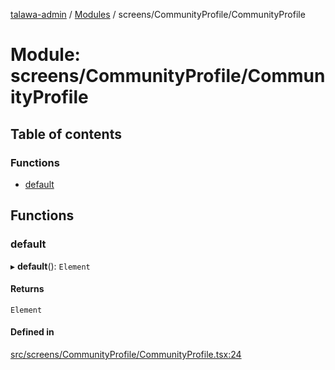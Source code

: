 [talawa-admin](../README.md) / [Modules](../modules.md) / screens/CommunityProfile/CommunityProfile

# Module: screens/CommunityProfile/CommunityProfile

## Table of contents

### Functions

- [default](screens_CommunityProfile_CommunityProfile.md#default)

## Functions

### default

▸ **default**(): `Element`

#### Returns

`Element`

#### Defined in

[src/screens/CommunityProfile/CommunityProfile.tsx:24](https://github.com/palisadoes/talawa-admin/blob/bf9852d/src/screens/CommunityProfile/CommunityProfile.tsx#L24)

